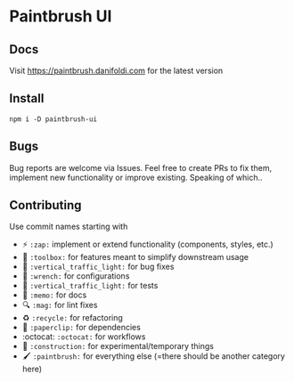 # Paintbrush UI

## Docs

Visit https://paintbrush.danifoldi.com for the latest version

## Install

`npm i -D paintbrush-ui`



## Bugs

Bug reports are welcome via Issues. Feel free to create PRs to fix them, implement new functionality or improve existing. Speaking of which..

## Contributing

Use commit names starting with

- :zap: `:zap:` implement or extend functionality (components, styles, etc.)
- :toolbox: `:toolbox:` for features meant to simplify downstream usage
- :hammer: `:vertical_traffic_light:` for bug fixes
- :wrench: `:wrench:` for configurations
- :vertical_traffic_light: `:vertical_traffic_light:` for tests
- :memo: `:memo:` for docs
- :mag: `:mag:` for lint fixes
- :recycle: `:recycle:` for refactoring
- :paperclip: `:paperclip:` for dependencies
- :octocat: `:octocat:` for workflows
- :construction: `:construction:` for experimental/temporary things
- :paintbrush: `:paintbrush:` for everything else (=there should be another category here)